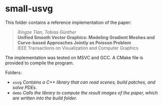 # small-usvg #

This folder contains a reference implementation of the paper:

> *Xingze Tian, Tobias Günther*  
**Unified Smooth Vector Graphics: Modeling Gradient Meshes and Curve-based Approaches Jointly as Poisson Problem**  
IEEE Transactions on Visualization and Computer Graphics

The implementation was tested on MSVC and GCC. 
A CMake file is provided to compile the program.

Folders:
- `usvg` *Contains a C++ library that can read scenes, build patches, and solve PDEs.*
- `demo` *Calls the library to compute the result images of the paper, which are written into the build folder.*